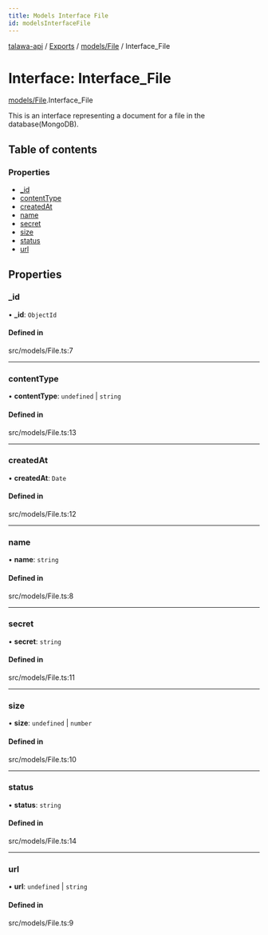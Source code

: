 ```yaml
---
title: Models Interface File
id: modelsInterfaceFile
---
```

[talawa-api](../README.md) / [Exports](../modules.md) / [models/File](../modules/models_File.md) / Interface\_File

# Interface: Interface\_File

[models/File](../modules/models_File.md).Interface_File

This is an interface representing a document for a file in the database(MongoDB).

## Table of contents

### Properties

- [\_id](models_File.Interface_File.md#_id)
- [contentType](models_File.Interface_File.md#contenttype)
- [createdAt](models_File.Interface_File.md#createdat)
- [name](models_File.Interface_File.md#name)
- [secret](models_File.Interface_File.md#secret)
- [size](models_File.Interface_File.md#size)
- [status](models_File.Interface_File.md#status)
- [url](models_File.Interface_File.md#url)

## Properties

### \_id

• **\_id**: `ObjectId`

#### Defined in

src/models/File.ts:7

___

### contentType

• **contentType**: `undefined` \| `string`

#### Defined in

src/models/File.ts:13

___

### createdAt

• **createdAt**: `Date`

#### Defined in

src/models/File.ts:12

___

### name

• **name**: `string`

#### Defined in

src/models/File.ts:8

___

### secret

• **secret**: `string`

#### Defined in

src/models/File.ts:11

___

### size

• **size**: `undefined` \| `number`

#### Defined in

src/models/File.ts:10

___

### status

• **status**: `string`

#### Defined in

src/models/File.ts:14

___

### url

• **url**: `undefined` \| `string`

#### Defined in

src/models/File.ts:9
